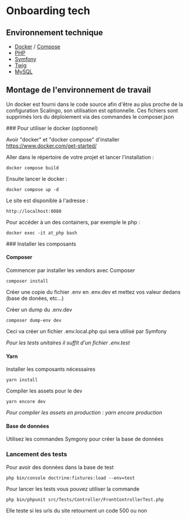 # Onboarding tech

## Environnement technique

- [Docker](https://www.docker.com/) / [Compose](https://docs.docker.com/compose/)
- [PHP](https://www.php.net/)
- [Symfony](https://www.symfony.com/)
- [Twig](https://twig.symfony.com/)
- [MySQL](https://www.mysql.com/fr/)

## Montage de l'environnement de travail

Un docker est fourni dans le code source afin d'être au plus proche de la configuration Scalingo, son utilisation est optionnelle.
Ces fichiers sont supprimés lors du déploiement via des commandes le composer.json

### Pour utiliser le docker (optionnel)

Avoir "docker" et "docker compose" d'installer https://www.docker.com/get-started/

Aller dans le répertoire de votre projet et lancer l'installation :

    docker compose build

Ensuite lancer le docker :

    docker compose up -d

Le site est disponible à l'adresse :

    http://localhost:8080

Pour accéder à un des containers, par exemple le php :

    docker exec -it at_php bash

### Installer les composants

#### Composer
Commencer par installer les vendors avec Composer

    composer install

Créer une copie du fichier .env en .env.dev et mettez vos valeur dedans (base de donées, etc...)

Créer un dump du .env.dev

    composer dump-env dev

Ceci va créer un fichier .env.local.php qui sera utilisé par Symfony

*Pour les tests unitaires il suffit d'un fichier .env.test*

#### Yarn

Installer les composants nécessaires

    yarn install

Compiler les assets pour le dev

    yarn encore dev

*Pour compiler les assets en production : yarn encore production*


#### Base de données

Utilisez les commandes Symgony pour créer la base de données

### Lancement des tests

Pour avoir des données dans la base de test

    php bin/console doctrine:fixtures:load --env=test

Pour lancer les tests vous pouvez utiliser la commande

    php bin/phpunit src/Tests/Controller/FrontControllerTest.php

Elle teste si les urls du site retournent un code 500 ou non